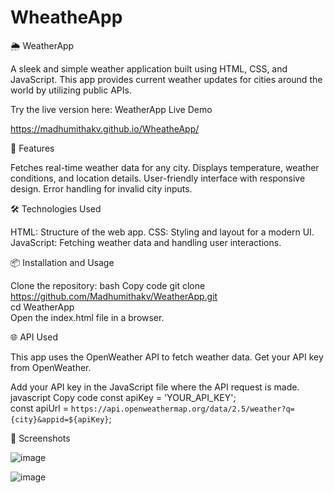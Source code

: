 # WheatheApp
🌦 WeatherApp


A sleek and simple weather application built using HTML, CSS, and JavaScript. This app provides current weather updates for cities around the world by utilizing public APIs.

Try the live version here: WeatherApp Live Demo

https://madhumithakv.github.io/WheatheApp/

🚀 Features

Fetches real-time weather data for any city.
Displays temperature, weather conditions, and location details.
User-friendly interface with responsive design.
Error handling for invalid city inputs.

🛠️ Technologies Used

HTML: Structure of the web app.
CSS: Styling and layout for a modern UI.
JavaScript: Fetching weather data and handling user interactions.

📦 Installation and Usage

Clone the repository:
bash
Copy code
git clone https://github.com/Madhumithakv/WeatherApp.git  
cd WeatherApp  
Open the index.html file in a browser.

🌐 API Used

This app uses the OpenWeather API to fetch weather data. Get your API key from OpenWeather.

Add your API key in the JavaScript file where the API request is made.
javascript
Copy code
const apiKey = 'YOUR_API_KEY';  
const apiUrl = `https://api.openweathermap.org/data/2.5/weather?q={city}&appid=${apiKey}`;  

📸 Screenshots

![image](https://github.com/user-attachments/assets/76cd02c2-83e9-4781-9153-ceea9e14bac5)

![image](https://github.com/user-attachments/assets/91c8d607-2e9a-4b75-be8b-35d839a600ef)


